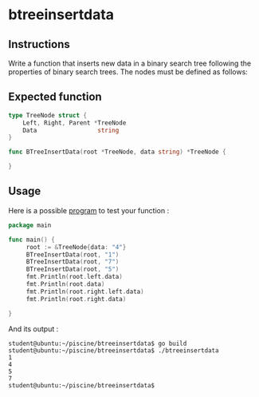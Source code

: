# btreeinsertdata

## Instructions

Write a function that inserts new data in a binary search tree
following the properties of binary search trees.
The nodes must be defined as follows:

## Expected function

```go
type TreeNode struct {
	Left, Right, Parent *TreeNode
	Data                 string
}

func BTreeInsertData(root *TreeNode, data string) *TreeNode {

}
```

## Usage

Here is a possible [program](TODO-LINK) to test your function :

```go
package main

func main() {
     root := &TreeNode{data: "4"}
     BTreeInsertData(root, "1")
     BTreeInsertData(root, "7")
     BTreeInsertData(root, "5")
     fmt.Println(root.left.data)
     fmt.Println(root.data)
     fmt.Println(root.right.left.data)
     fmt.Println(root.right.data)

}
```

And its output :

```console
student@ubuntu:~/piscine/btreeinsertdata$ go build
student@ubuntu:~/piscine/btreeinsertdata$ ./btreeinsertdata
1
4
5
7
student@ubuntu:~/piscine/btreeinsertdata$
```
